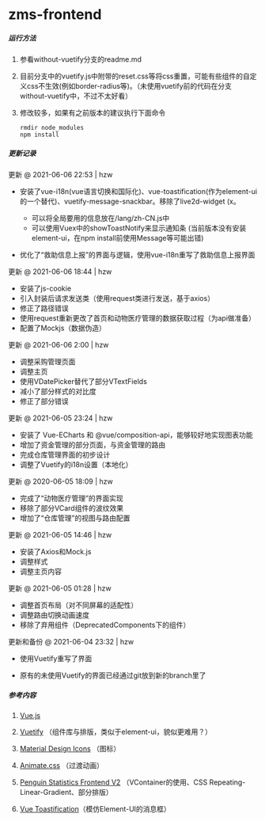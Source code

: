 # zms-frontend 

##### 运行方法

1. 参看without-vuetify分支的readme.md

2. 目前分支中的vuetify.js中附带的reset.css等将css重置，可能有些组件的自定义css不生效(例如border-radius等)。（未使用vuetify前的代码在分支without-vuetify中，不过不太好看）

3. 修改较多，如果有之前版本的建议执行下面命令

   ```Shell
   rmdir node_modules
   npm install
   ```



##### 更新记录
更新 @ 2021-06-06 22:53 | hzw
- 安装了vue-i18n(vue语言切换和国际化)、vue-toastification(作为element-ui的一个替代)、vuetify-message-snackbar。移除了live2d-widget (x。

  - 可以将全局要用的信息放在/lang/zh-CN.js中
  - 可以使用Vuex中的showToastNotify来显示通知条 (当前版本没有安装 element-ui，在npm install前使用Message等可能出错)

- 优化了“救助信息上报”的界面与逻辑，使用vue-i18n重写了救助信息上报界面

  

更新 @ 2021-06-06 18:44 | hzw

- 安装了js-cookie
- 引入封装后请求发送类（使用request类进行发送，基于axios）
- 修正了路径错误
- 使用request重新更改了首页和动物医疗管理的数据获取过程（为api做准备）
- 配置了Mockjs（数据伪造）

更新 @ 2021-06-06 2:00 | hzw

- 调整采购管理页面
- 调整主页
- 使用VDatePicker替代了部分VTextFields
- 减小了部分样式的对比度
- 修正了部分错误

更新 @ 2021-06-05 23:24 | hzw

- 安装了 Vue-ECharts 和 @vue/composition-api，能够较好地实现图表功能
- 增加了资金管理的部分页面，与资金管理的路由
- 完成仓库管理界面的初步设计
- 调整了Vuetify的i18n设置（本地化）

更新 @ 2020-06-05 18:09 | hzw

- 完成了“动物医疗管理”的界面实现
- 移除了部分VCard组件的波纹效果 
- 增加了“仓库管理”的视图与路由配置



更新 @ 2021-06-05 14:46 | hzw

- 安装了Axios和Mock.js
- 调整样式
- 调整主页内容



更新 @ 2021-06-05 01:28 | hzw

- 调整首页布局（对不同屏幕的适配性）
- 调整路由切换动画速度
- 移除了弃用组件（DeprecatedComponents下的组件）



更新和备份 @ 2021-06-04 23:32 | hzw

- 使用Vuetify重写了界面

- 原有的未使用Vuetify的界面已经通过git放到新的branch里了

  

##### 参考内容

1. [Vue.js](https://github.com/vuejs/vue)

2. [Vuetify](https://github.com/vuetifyjs/vuetify)	（组件库与排版，类似于element-ui，貌似更难用？）

3. [Material Design Icons](https://github.com/google/material-design-icons) （图标）

4. [Animate.css](https://github.com/animate-css/animate.css) （过渡动画）

5. [Penguin Statistics Frontend V2](https://github.com/penguin-statistics/frontend-v2) （VContainer的使用、CSS Repeating-Linear-Gradient、部分排版）
6. [Vue Toastification](https://github.com/Maronato/vue-toastification)（模仿Element-UI的消息框）

